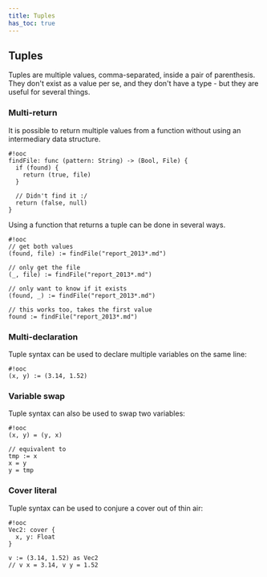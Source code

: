 ```yaml
---
title: Tuples
has_toc: true
---
```


## Tuples

Tuples are multiple values, comma-separated, inside a pair of
parenthesis. They don't exist as a value per se, and they don't
have a type - but they are useful for several things.

### Multi-return

It is possible to return multiple values from a function without
using an intermediary data structure.

    #!ooc
    findFile: func (pattern: String) -> (Bool, File) {
      if (found) {
        return (true, file)
      }

      // Didn't find it :/
      return (false, null)
    }

Using a function that returns a tuple can be done in several ways.

    #!ooc
    // get both values
    (found, file) := findFile("report_2013*.md")

    // only get the file
    (_, file) := findFile("report_2013*.md")

    // only want to know if it exists
    (found, _) := findFile("report_2013*.md")

    // this works too, takes the first value
    found := findFile("report_2013*.md")

### Multi-declaration

Tuple syntax can be used to declare multiple variables on the
same line:

    #!ooc
    (x, y) := (3.14, 1.52)

### Variable swap

Tuple syntax can also be used to swap two variables:

    #!ooc
    (x, y) = (y, x)

    // equivalent to
    tmp := x
    x = y
    y = tmp

### Cover literal

Tuple syntax can be used to conjure a cover out of thin air:

    #!ooc
    Vec2: cover {
      x, y: Float
    }

    v := (3.14, 1.52) as Vec2
    // v x = 3.14, v y = 1.52
